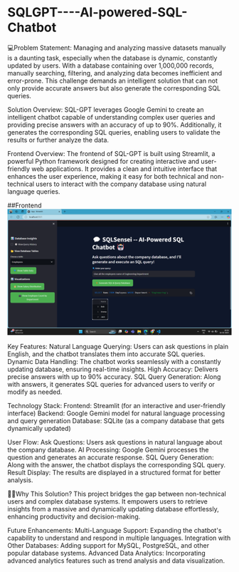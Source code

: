 # SQLGPT----AI-powered-SQL-Chatbot

💻Problem Statement:
Managing and analyzing massive datasets manually is a daunting task, especially when the database is dynamic, constantly updated by users. With a database containing over 1,000,000 records, manually searching, filtering, and analyzing data becomes inefficient and error-prone. This challenge demands an intelligent solution that can not only provide accurate answers but also generate the corresponding SQL queries.

Solution Overview:
SQL-GPT leverages Google Gemini to create an intelligent chatbot capable of understanding complex user queries and providing precise answers with an accuracy of up to 90%. Additionally, it generates the corresponding SQL queries, enabling users to validate the results or further analyze the data.

Frontend Overview:
The frontend of SQL-GPT is built using Streamlit, a powerful Python framework designed for creating interactive and user-friendly web applications. It provides a clean and intuitive interface that enhances the user experience, making it easy for both technical and non-technical users to interact with the company database using natural language queries.

##Frontend
![Frontend](Workingapp_Frontend.png)

Key Features:
Natural Language Querying: Users can ask questions in plain English, and the chatbot translates them into accurate SQL queries.
Dynamic Data Handling: The chatbot works seamlessly with a constantly updating database, ensuring real-time insights.
High Accuracy: Delivers precise answers with up to 90% accuracy.
SQL Query Generation: Along with answers, it generates SQL queries for advanced users to verify or modify as needed.

Technology Stack:
Frontend: Streamlit (for an interactive and user-friendly interface)
Backend: Google Gemini model for natural language processing and query generation
Database: SQLite (as a company database that gets dynamically updated)

User Flow:
Ask Questions: Users ask questions in natural language about the company database.
AI Processing: Google Gemini processes the question and generates an accurate response.
SQL Query Generation: Along with the answer, the chatbot displays the corresponding SQL query.
Result Display: The results are displayed in a structured format for better analysis.

🧑‍💻Why This Solution?
This project bridges the gap between non-technical users and complex database systems. It empowers users to retrieve insights from a massive and dynamically updating database effortlessly, enhancing productivity and decision-making.

Future Enhancements:
Multi-Language Support: Expanding the chatbot's capability to understand and respond in multiple languages.
Integration with Other Databases: Adding support for MySQL, PostgreSQL, and other popular database systems.
Advanced Data Analytics: Incorporating advanced analytics features such as trend analysis and data visualization.
